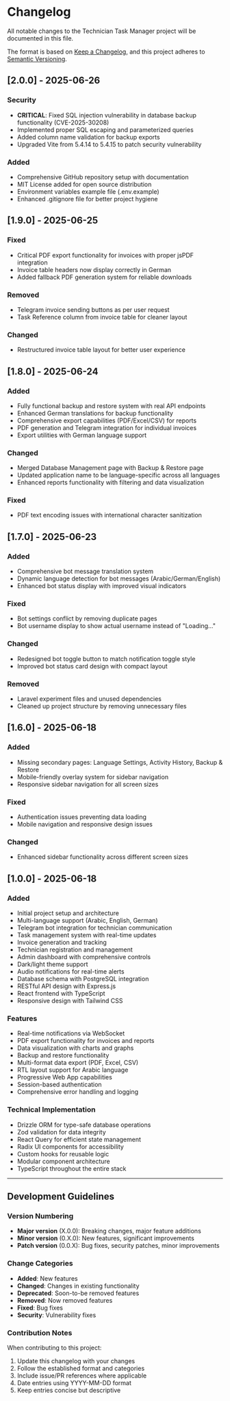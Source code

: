 # Changelog

All notable changes to the Technician Task Manager project will be documented in this file.

The format is based on [Keep a Changelog](https://keepachangelog.com/en/1.0.0/),
and this project adheres to [Semantic Versioning](https://semver.org/spec/v2.0.0.html).

## [2.0.0] - 2025-06-26

### Security
- **CRITICAL**: Fixed SQL injection vulnerability in database backup functionality (CVE-2025-30208)
- Implemented proper SQL escaping and parameterized queries
- Added column name validation for backup exports
- Upgraded Vite from 5.4.14 to 5.4.15 to patch security vulnerability

### Added
- Comprehensive GitHub repository setup with documentation
- MIT License added for open source distribution
- Environment variables example file (.env.example)
- Enhanced .gitignore file for better project hygiene

## [1.9.0] - 2025-06-25

### Fixed
- Critical PDF export functionality for invoices with proper jsPDF integration
- Invoice table headers now display correctly in German
- Added fallback PDF generation system for reliable downloads

### Removed
- Telegram invoice sending buttons as per user request
- Task Reference column from invoice table for cleaner layout

### Changed
- Restructured invoice table layout for better user experience

## [1.8.0] - 2025-06-24

### Added
- Fully functional backup and restore system with real API endpoints
- Enhanced German translations for backup functionality
- Comprehensive export capabilities (PDF/Excel/CSV) for reports
- PDF generation and Telegram integration for individual invoices
- Export utilities with German language support

### Changed
- Merged Database Management page with Backup & Restore page
- Updated application name to be language-specific across all languages
- Enhanced reports functionality with filtering and data visualization

### Fixed
- PDF text encoding issues with international character sanitization

## [1.7.0] - 2025-06-23

### Added
- Comprehensive bot message translation system
- Dynamic language detection for bot messages (Arabic/German/English)
- Enhanced bot status display with improved visual indicators

### Fixed
- Bot settings conflict by removing duplicate pages
- Bot username display to show actual username instead of "Loading..."

### Changed
- Redesigned bot toggle button to match notification toggle style
- Improved bot status card design with compact layout

### Removed
- Laravel experiment files and unused dependencies
- Cleaned up project structure by removing unnecessary files

## [1.6.0] - 2025-06-18

### Added
- Missing secondary pages: Language Settings, Activity History, Backup & Restore
- Mobile-friendly overlay system for sidebar navigation
- Responsive sidebar navigation for all screen sizes

### Fixed
- Authentication issues preventing data loading
- Mobile navigation and responsive design issues

### Changed
- Enhanced sidebar functionality across different screen sizes

## [1.0.0] - 2025-06-18

### Added
- Initial project setup and architecture
- Multi-language support (Arabic, English, German)
- Telegram bot integration for technician communication
- Task management system with real-time updates
- Invoice generation and tracking
- Technician registration and management
- Admin dashboard with comprehensive controls
- Dark/light theme support
- Audio notifications for real-time alerts
- Database schema with PostgreSQL integration
- RESTful API design with Express.js
- React frontend with TypeScript
- Responsive design with Tailwind CSS

### Features
- Real-time notifications via WebSocket
- PDF export functionality for invoices and reports
- Data visualization with charts and graphs
- Backup and restore functionality
- Multi-format data export (PDF, Excel, CSV)
- RTL layout support for Arabic language
- Progressive Web App capabilities
- Session-based authentication
- Comprehensive error handling and logging

### Technical Implementation
- Drizzle ORM for type-safe database operations
- Zod validation for data integrity
- React Query for efficient state management
- Radix UI components for accessibility
- Custom hooks for reusable logic
- Modular component architecture
- TypeScript throughout the entire stack

---

## Development Guidelines

### Version Numbering
- **Major version** (X.0.0): Breaking changes, major feature additions
- **Minor version** (0.X.0): New features, significant improvements
- **Patch version** (0.0.X): Bug fixes, security patches, minor improvements

### Change Categories
- **Added**: New features
- **Changed**: Changes in existing functionality
- **Deprecated**: Soon-to-be removed features
- **Removed**: Now removed features
- **Fixed**: Bug fixes
- **Security**: Vulnerability fixes

### Contribution Notes
When contributing to this project:
1. Update this changelog with your changes
2. Follow the established format and categories
3. Include issue/PR references where applicable
4. Date entries using YYYY-MM-DD format
5. Keep entries concise but descriptive